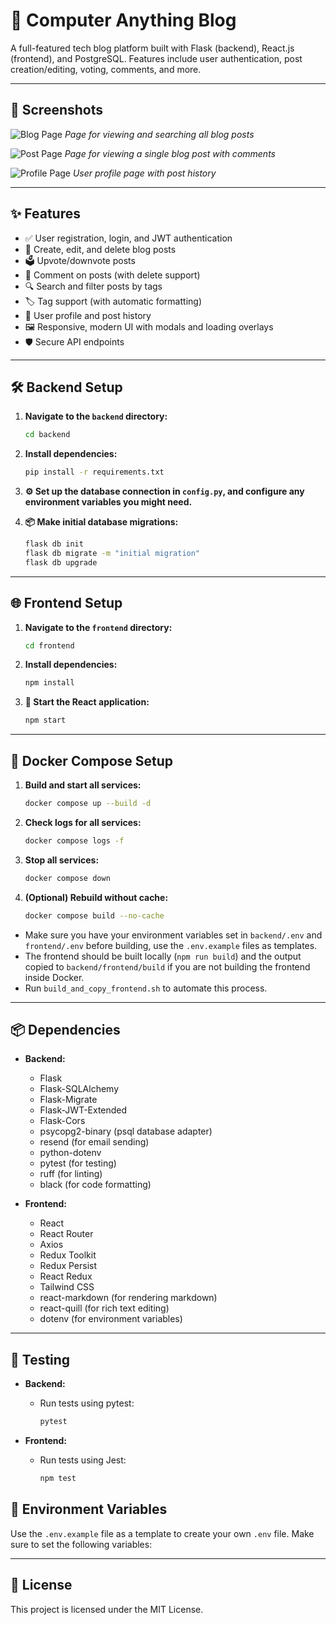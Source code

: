 # 📝 Computer Anything Blog

A full-featured tech blog platform built with Flask (backend), React.js (frontend), and PostgreSQL.
Features include user authentication, post creation/editing, voting, comments, and more.

---

## 📸 Screenshots

![Blog Page](assets/Screenshot_Blog_Page.png)
*Page for viewing and searching all blog posts*

![Post Page](assets/Screenshot_Post_Page.png)
*Page for viewing a single blog post with comments*

![Profile Page](assets/Screenshot_Profile_Page.png)
*User profile page with post history*

---

## ✨ Features

- ✅ User registration, login, and JWT authentication
- 📝 Create, edit, and delete blog posts
- 🗳️ Upvote/downvote posts
- 💬 Comment on posts (with delete support)
- 🔍 Search and filter posts by tags
- 🏷️ Tag support (with automatic formatting)
- 👤 User profile and post history
- 🖼️ Responsive, modern UI with modals and loading overlays
- 🛡️ Secure API endpoints

---

## 🛠️ Backend Setup

1. **Navigate to the `backend` directory:**

    ```bash
    cd backend
    ```

2. **Install dependencies:**

    ```bash
    pip install -r requirements.txt
    ```

3. **⚙️ Set up the database connection in `config.py`, and configure any environment variables you might need.**

4. **📦 Make initial database migrations:**

    ```bash
    flask db init
    flask db migrate -m "initial migration"
    flask db upgrade
    ```

---

## 🌐 Frontend Setup

1. **Navigate to the `frontend` directory:**

    ```bash
    cd frontend
    ```

2. **Install dependencies:**

    ```bash
    npm install
    ```

3. **🚀 Start the React application:**

    ```bash
    npm start
    ```

---

## 🐳 Docker Compose Setup

1. **Build and start all services:**

    ```bash
    docker compose up --build -d
    ```

2. **Check logs for all services:**

    ```bash
    docker compose logs -f
    ```

3. **Stop all services:**

    ```bash
    docker compose down
    ```

4. **(Optional) Rebuild without cache:**

    ```bash
    docker compose build --no-cache
    ```

- Make sure you have your environment variables set in `backend/.env` and `frontend/.env` before building, use the `.env.example` files as templates.
- The frontend should be built locally (`npm run build`) and the output copied to `backend/frontend/build` if you are not building the frontend inside Docker.
- Run `build_and_copy_frontend.sh` to automate this process.

---

## 📦 Dependencies

- **Backend:**
  - Flask
  - Flask-SQLAlchemy
  - Flask-Migrate
  - Flask-JWT-Extended
  - Flask-Cors
  - psycopg2-binary (psql database adapter)
  - resend (for email sending)
  - python-dotenv
  - pytest (for testing)
  - ruff (for linting)
  - black (for code formatting)

- **Frontend:**
  - React
  - React Router
  - Axios
  - Redux Toolkit
  - Redux Persist
  - React Redux
  - Tailwind CSS
  - react-markdown (for rendering markdown)
  - react-quill (for rich text editing)
  - dotenv (for environment variables)

---

## 🧪 Testing

- **Backend:**
  - Run tests using pytest:

    ```bash
    pytest
    ```

- **Frontend:**
  - Run tests using Jest:

    ```bash
    npm test
    ```

## 🔧 Environment Variables

Use the `.env.example` file as a template to create your own `.env` file. Make sure to set the following variables:

---

## 📜 License

This project is licensed under the MIT License.
